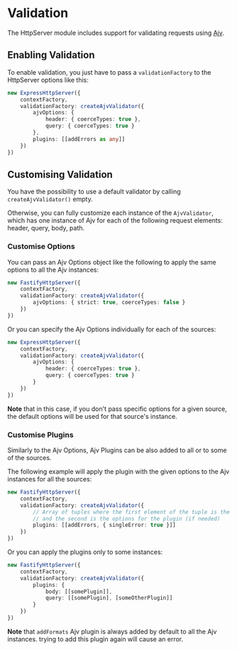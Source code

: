 # Validation

The HttpServer module includes support for validating requests using [Ajv](https://ajv.js.org/guide/why-ajv.html).

## Enabling Validation

To enable validation, you just have to pass a `validationFactory` to the HttpServer options like this:

```ts
new ExpressHttpServer({
	contextFactory,
	validationFactory: createAjvValidator({
		ajvOptions: {
			header: { coerceTypes: true },
			query: { coerceTypes: true }
		},
		plugins: [[addErrors as any]]
	})
})
```

## Customising Validation

You have the possibility to use a default validator by calling `createAjvValidator()` empty.

Otherwise, you can fully customize each instance of the `AjvValidator`, which has one instance of Ajv for each of the following request elements: header, query, body, path.

### Customise Options

You can pass an Ajv Options object like the following to apply the same options to all the Ajv instances:

```ts
new FastifyHttpServer({
	contextFactory,
	validationFactory: createAjvValidator({
		ajvOptions: { strict: true, coerceTypes: false }
	})
})
```

Or you can specify the Ajv Options individually for each of the sources: 

```ts
new ExpressHttpServer({
	contextFactory,
	validationFactory: createAjvValidator({
		ajvOptions: {
			header: { coerceTypes: true },
			query: { coerceTypes: true }
		}
	})
})
```

**Note** that in this case, if you don't pass specific options for a given source, the default options will be used for that source's instance.

### Customise Plugins

Similarly to the Ajv Options, Ajv Plugins can be also added to all or to some of the sources.

The following example will apply the plugin with the given options to the Ajv instances for all the sources:

```ts
new FastifyHttpServer({
	contextFactory,
	validationFactory: createAjvValidator({
		// Array of tuples where the first element of the tuple is the plugin
		// and the second is the options for the plugin (if needed)
		plugins: [[addErrors, { singleError: true }]]
	})
})
```

Or you can apply the plugins only to some instances:

```ts
new FastifyHttpServer({
	contextFactory,
	validationFactory: createAjvValidator({
		plugins: {
			body: [[somePlugin]],
			query: [[somePlugin], [someOtherPlugin]]
		}
	})
})
```

**Note** that `addFormats` Ajv plugin is always added by default to all the Ajv instances. trying to add this plugin again will cause an error.